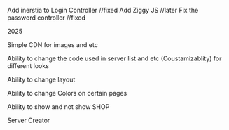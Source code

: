 Add inerstia to Login Controller //fixed
Add Ziggy JS //later
Fix the password controller //fixed


2025

Simple CDN for images and etc

Ability to change the code used in server list and etc (Coustamizablity) for different looks

Ability to change layout

Ability to change Colors on certain pages 

Ability to show and not show SHOP

Server Creator





